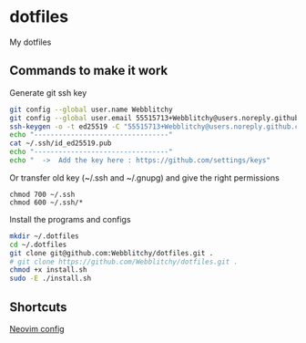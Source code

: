 # dotfiles
My dotfiles

## Commands to make it work

Generate git ssh key
```bash
git config --global user.name Webblitchy
git config --global user.email 55515713+Webblitchy@users.noreply.github.com
ssh-keygen -o -t ed25519 -C "55515713+Webblitchy@users.noreply.github.com" -q
echo "---------------------------------"
cat ~/.ssh/id_ed25519.pub
echo "---------------------------------"
echo "  ->  Add the key here : https://github.com/settings/keys"
```

Or transfer old key (~/.ssh and ~/.gnupg)
and give the right permissions
```
chmod 700 ~/.ssh
chmod 600 ~/.ssh/*
```

Install the programs and configs
```bash
mkdir ~/.dotfiles
cd ~/.dotfiles
git clone git@github.com:Webblitchy/dotfiles.git .
# git clone https://github.com/Webblitchy/dotfiles.git .
chmod +x install.sh
sudo -E ./install.sh
```

## Shortcuts
[Neovim config](/dotconfig/nvim)


